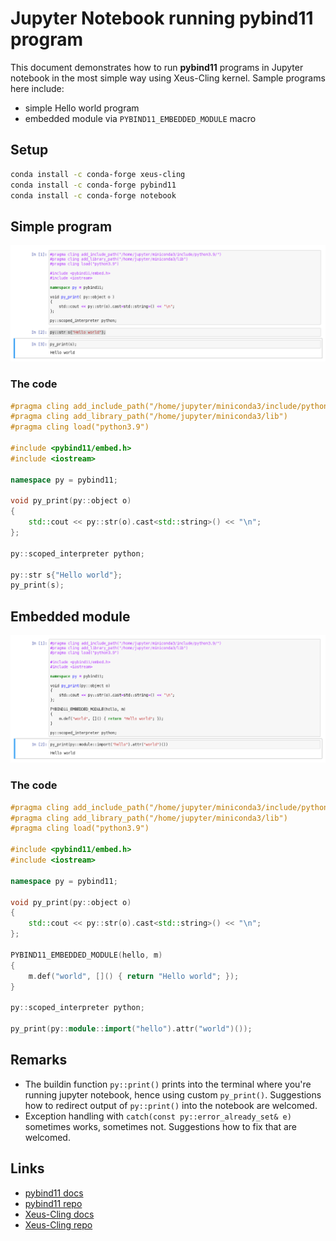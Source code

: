 # Jupyter Notebook running pybind11 program

This document demonstrates how to run **pybind11** programs in Jupyter notebook in the most simple way using Xeus-Cling kernel.
Sample programs here include:
* simple Hello world program
* embedded module via `PYBIND11_EMBEDDED_MODULE` macro

## Setup
```bash
conda install -c conda-forge xeus-cling
conda install -c conda-forge pybind11
conda install -c conda-forge notebook
```

## Simple program
![pybind11](pybind11.png)

### The code

```c++
#pragma cling add_include_path("/home/jupyter/miniconda3/include/python3.9/")
#pragma cling add_library_path("/home/jupyter/miniconda3/lib")
#pragma cling load("python3.9")

#include <pybind11/embed.h>
#include <iostream>

namespace py = pybind11;

void py_print(py::object o)
{
    std::cout << py::str(o).cast<std::string>() << "\n";
};

py::scoped_interpreter python;

py::str s{"Hello world"};
py_print(s);
```

## Embedded module
![embed](embed.png)

### The code
```c++
#pragma cling add_include_path("/home/jupyter/miniconda3/include/python3.9/")
#pragma cling add_library_path("/home/jupyter/miniconda3/lib")
#pragma cling load("python3.9")

#include <pybind11/embed.h>
#include <iostream>

namespace py = pybind11;

void py_print(py::object o)
{
    std::cout << py::str(o).cast<std::string>() << "\n";
};

PYBIND11_EMBEDDED_MODULE(hello, m)
{
    m.def("world", []() { return "Hello world"; });
}

py::scoped_interpreter python;

py_print(py::module::import("hello").attr("world")());
```


## Remarks
* The buildin function `py::print()` prints into the terminal where you're running jupyter notebook, hence using custom `py_print()`.
  Suggestions how to redirect output of `py::print()` into the notebook are welcomed.
* Exception handling with `catch(const py::error_already_set& e)` sometimes works, sometimes not.
  Suggestions how to fix that are welcomed.

## Links
* [pybind11 docs](https://pybind11.readthedocs.io/)
* [pybind11 repo](https://github.com/pybind/pybind11)
* [Xeus-Cling docs](https://xeus-cling.readthedocs.io/)
* [Xeus-Cling repo](https://github.com/jupyter-xeus/xeus-cling)
